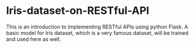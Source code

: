 # Iris-dataset-on-RESTful-API
This is an introduction to implementing RESTful APIs using python Flask. A basic model for Iris dataset, which is a very famous dataset, will be trained and used here as well.
